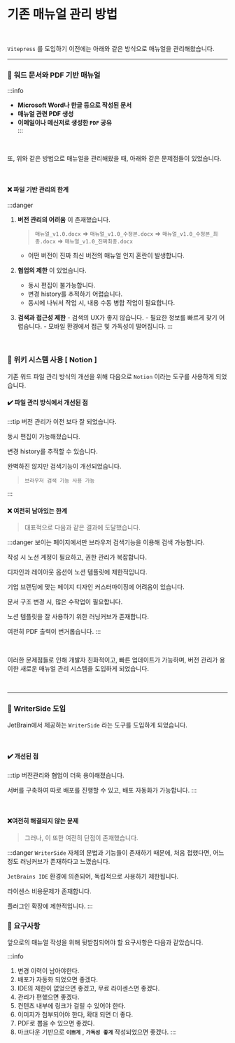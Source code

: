 # 기존 매뉴얼 관리 방법

<br>

`Vitepress` 를 도입하기 이전에는 아래와 같은 방식으로 매뉴얼을 관리해왔습니다.

---

### 📌 워드 문서와 PDF 기반 매뉴얼

:::info

- **Microsoft Word나 한글 등으로 작성된 문서**
- **매뉴얼 관련 PDF 생성**
- **이메일이나 메신저로 생성한 `PDF` 공유**  
  :::

<br>

또, 위와 같은 방법으로 매뉴얼을 관리해왔을 때, 아래와 같은 문제점들이 있었습니다.

<br>

#### ❌ 파일 기반 관리의 한계

:::danger

1. **버전 관리의 어려움** 이 존재했습니다.

   > `매뉴얼_v1.0.docx` ⇒ `매뉴얼_v1.0_수정본.docx` ⇒ `매뉴얼_v1.0_수정본_최종.docx` ⇒ `매뉴얼_v1.0_진짜최종.docx`

   - 어떤 버전이 진짜 최신 버전의 매뉴얼 인지 혼란이 발생합니다.

2. **협업의 제한** 이 있었습니다.

   - 동시 편집이 불가능합니다.
   - 변경 history를 추적하기 어렵습니다.
   - 동시에 나눠서 작업 시, 내용 수동 병합 작업이 필요합니다.

3. **검색과 접근성 제한** - 검색의 UX가 좋지 않습니다. - 필요한 정보를 빠르게 찾기 어렵습니다. - 모바일 환경에서 접근 및 가독성이 떨어집니다.
   :::

<br>

### 📌 위키 시스템 사용 [ Notion ]

기존 워드 파일 관리 방식의 개선을 위해 다음으로 `Notion` 이라는 도구를 사용하게 되었습니다.

#### ✔️ 파일 관리 방식에서 개선된 점

:::tip
버전 관리가 이전 보다 잘 되었습니다.

동시 편집이 가능해졌습니다.

변경 history를 추적할 수 있습니다.

완벽하진 않지만 검색기능이 개선되었습니다.

> `브라우저 검색 기능 사용 가능`

:::

#### ❌ 여전히 남아있는 한계

> 대표적으로 다음과 같은 결과에 도달했습니다.

:::danger
보이는 페이지에서만 브라우저 검색기능을 이용해 검색 가능합니다.

작성 시 노션 계정이 필요하고, 권한 관리가 복잡합니다.

디자인과 레이아웃 옵션이 노션 템플릿에 제한적입니다.

기업 브랜딩에 맞는 페이지 디자인 커스터마이징에 어려움이 있습니다.

문서 구조 변경 시, 많은 수작업이 필요합니다.

노션 템플릿을 잘 사용하기 위한 러닝커브가 존재합니다.

여전히 PDF 출력이 번거롭습니다.
:::

<br>

이러한 문제점들로 인해 개발자 친화적이고, 빠른 업데이트가 가능하며, 버전 관리가 용이한 새로운 매뉴얼 관리 시스템을 도입하게 되었습니다.

<br>

---

### 📌 WriterSide 도입

<LightBoxImg src="/images/writerside.png" />

JetBrain에서 제공하는 `WriterSide` 라는 도구를 도입하게 되었습니다.

<br>

#### ✔️ 개선된 점

:::tip
버전관리와 협업이 더욱 용이해졌습니다.

서버를 구축하여 따로 배포를 진행할 수 있고, 배포 자동화가 가능합니다.
:::

<br>

#### ❌여전히 해결되지 않는 문제

> 그러나, 이 또한 여전히 단점이 존재했습니다.

:::danger
`WriterSide` 자체의 문법과 기능들이 존재하기 때문에, 처음 접했다면, 어느정도 러닝커브가 존재하다고 느꼈습니다.

`JetBrains IDE` 환경에 의존되어, 독립적으로 사용하기 제한됩니다.

라이센스 비용문제가 존재합니다.

플러그인 확장에 제한적입니다.
:::

### 📌 요구사항

앞으로의 매뉴얼 작성을 위해 뒷받침되어야 할 요구사항은 다음과 같았습니다.

:::info

1. 변경 이력이 남아야한다.
2. 배포가 자동화 되었으면 좋겠다.
3. IDE의 제한이 없었으면 좋겠고, 무료 라이센스면 좋겠다.
4. 관리가 편했으면 좋겠다.
5. 컨텐츠 내부에 링크가 걸릴 수 있어야 한다.
6. 이미지가 첨부되어야 한다, 확대 되면 더 좋다.
7. PDF로 뽑을 수 있으면 좋겠다.
8. 마크다운 기반으로 **`이쁘게`** , **`가독성 좋게`** 작성되었으면 좋겠다.
   :::
